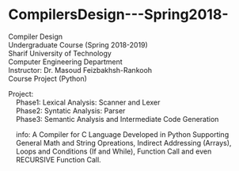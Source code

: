 # CompilersDesign---Spring2018-
Compiler Design <br />
Undergraduate Course (Spring 2018-2019) <br />
Sharif University of Technology <br />
Computer Engineering Department <br />
Instructor: Dr. ‪Masoud Feizbakhsh-Rankooh <br />
Course Project (Python) <br />

Project: <br />
    Phase1: Lexical Analysis: Scanner and Lexer <br />
    Phase2: Syntatic Analysis: Parser <br />
    Phase3: Semantic Analysis and Intermediate Code Generation<br />

    info: A Compiler for C Language Developed in Python Supporting     General Math and String Opreations, Indirect Addressing (Arrays),     Loops and Conditions (If and While), Function Call and even     RECURSIVE Function Call.

